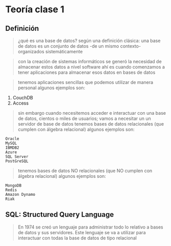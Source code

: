 # Teoría clase 1
## Definición

> ¿qué es una base de datos?
> según una definición clásica: una base de datos es un conjunto de datos -de un mismo contexto- organizados sistemáticamente

> con la creación de sistemas informáticos se generó la necesidad de almacenar estos datos a nivel software
> ahí es cuando comenzamos a tener aplicaciones para almacenar esos datos en bases de datos

> tenemos aplicaciones sencillas que podemos utilizar de manera personal
> algunos ejemplos son:

1. CouchDB
2. Access

> sin embargo cuando necesitemos acceder e interactuar con una base de datos, cientos o miles de usuarios; vamos a necesitar un un servidor de base de datos
> tenemos bases de datos relacionales (que cumplen con álgebra relacional)
> algunos ejemplos son:

    Oracle  
    MySQL  
    IBMDB2  
    Azure
    SQL Server  
    PostGreSQL  


> tenemos bases de datos NO relacionales (que NO cumplen con álgebra relacional)
> algunos ejemplos son:

    MongoDB  
    Redis  
    Amazon Dynamo  
    Riak  

## SQL: Structured Query Language

> En 1974 se creó un lenguaje para administrar todo lo relativo a bases de datos y sus servidores. Este lenguaje se va a utilizar para interactuar con todas la base de datos de tipo relacional